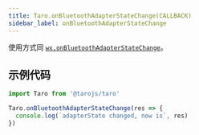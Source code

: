 ```yaml
---
title: Taro.onBluetoothAdapterStateChange(CALLBACK)
sidebar_label: onBluetoothAdapterStateChange
---
```


使用方式同 [`wx.onBluetoothAdapterStateChange`](https://developers.weixin.qq.com/miniprogram/dev/api/wx.onBluetoothAdapterStateChange.html)。

## 示例代码

```jsx
import Taro from '@tarojs/taro'

Taro.onBluetoothAdapterStateChange(res => {
  console.log(`adapterState changed, now is`, res)
})
```

  